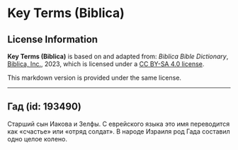 # Key Terms (Biblica)

## License Information

**Key Terms (Biblica)** is based on and adapted from: _Biblica Bible Dictionary_, [Biblica, Inc.](https://www.biblica.com/), 2023, which is licensed under a [CC BY-SA 4.0 license](https://creativecommons.org/licenses/by-sa/4.0/legalcode.en).

This markdown version is provided under the same license.



--------------------------------

## Гад (id: 193490)

Старший сын Иакова и Зелфы. С еврейского языка это имя переводится как «счастье» или «отряд солдат». В народе Израиля род Гада составил одно целое колено. 


